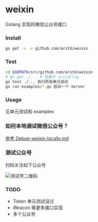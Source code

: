 weixin
======

Golang 实现的微信公众号接口

### Install

```bash
go get -u -v github.com/arstd/weixin
```

### Test

```bash
cd $GOPATH/src/github.com/arstd/weixin
# go get ./... # 依赖于 arstd/log
go test ./... 执行所有单元测试
go run examples/*.go 启动一个 Server
```

### Usage

见单元测试和 examples

### 如何本地调试微信公众号？

[参考 Debug-weixin-locally.md](Debug-weixin-locally.md)


### 测试公众号

扫码关注如下公众号

![测试号二维码](http://mmbiz.qpic.cn/mmbiz/Ls7EibW7x9GmxYSNSibDAqeqCPJ7Axo2BmLyTrRPbZMhiaS7IfHBlmz0xiaNcAX9LdcsQBub8V6aibY2bEsw3iapAmlQ/0)


### TODO

* Token 单元测试没过
* iBeacon 等更多接口实现
* 多个公众号
